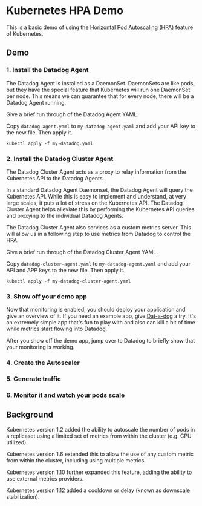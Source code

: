 # Kubernetes HPA Demo

This is a basic demo of using the [Horizontal Pod Autoscaling (HPA)](https://kubernetes.io/docs/tasks/run-application/horizontal-pod-autoscale/) feature of Kubernetes.

## Demo

### 1. Install the Datadog Agent

The Datadog Agent is installed as a DaemonSet. DaemonSets are like pods, but they have the special feature that Kubernetes will run one DaemonSet per node. This means we can guarantee that for every node, there will be a Datadog Agent running.

Give a brief run through of the Datadog Agent YAML.

Copy `datadog-agent.yaml` to `my-datadog-agent.yaml` and add your API key to the new file. Then apply it.

`kubectl apply -f my-datadog.yaml`

### 2. Install the Datadog Cluster Agent

The Datadog Cluster Agent acts as a proxy to relay information from the Kubernetes API to the Datadog Agents.

In a standard Datadog Agent Daemonset, the Datadog Agent will query the Kubernetes API. While this is easy to implement and understand, at very large scales, it puts a lot of stress on the Kubernetes API. The Datadog Cluster Agent helps alleviate this by performing the Kubernetes API queries and proxying to the individual Datadog Agents.

The Datadog Cluster Agent also services as a custom metrics server. This will allow us in a following step to use metrics from Datadog to control the HPA.

Give a brief run through of the Datadog Cluster Agent YAML.

Copy `datadog-cluster-agent.yaml` to `my-datadog-agent.yaml` and add your API and APP keys to the new file. Then apply it.

`kubectl apply -f my-datadog-cluster-agent.yaml`

### 3. Show off your demo app

Now that monitoring is enabled, you should deploy your application and give an overview of it. If you need an example app, give [Dat-a-dog](https://github.com/jyee/dat-a-dog) a try. It's an extremely simple app that's fun to play with and also can kill a bit of time while metrics start flowing into Datadog.

After you show off the demo app, jump over to Datadog to briefly show that your monitoring is working.

### 4. Create the Autoscaler

### 5. Generate traffic

### 6. Monitor it and watch your pods scale



## Background

Kubernetes version 1.2 added the ability to autoscale the number of pods in a replicaset using a limited set of metrics from within the cluster (e.g. CPU utilized).

Kubernetes version 1.6 extended this to allow the use of any custom metric from within the cluster, including using multiple metrics.

Kubernetes version 1.10 further expanded this feature, adding the ability to use external metrics providers.

Kubernetes version 1.12 added a cooldown or delay (known as downscale stabilization).

